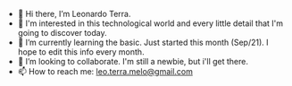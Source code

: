 - 👋 Hi there, I’m Leonardo Terra. 
- 👀 I'm interested in this technological world and every little detail that I'm going to discover today.
- 🌱 I’m currently learning the basic. Just started this month (Sep/21). I hope to edit this info every month.
- 💞️ I’m looking to collaborate. I'm still a newbie, but i'll get there.
- 📫 How to reach me: leo.terra.melo@gmail.com


<!---
leonardo-terra/leonardo-terra is a ✨ special ✨ repository because its `README.md` (this file) appears on your GitHub profile.
You can click the Preview link to take a look at your changes.
--->
